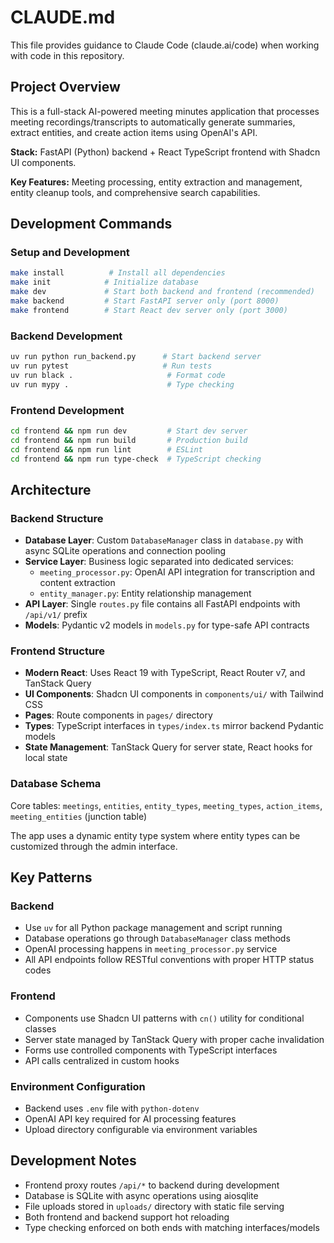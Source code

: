 # CLAUDE.md

This file provides guidance to Claude Code (claude.ai/code) when working with code in this repository.

## Project Overview

This is a full-stack AI-powered meeting minutes application that processes meeting recordings/transcripts to automatically generate summaries, extract entities, and create action items using OpenAI's API.

**Stack:** FastAPI (Python) backend + React TypeScript frontend with Shadcn UI components.

**Key Features:** Meeting processing, entity extraction and management, entity cleanup tools, and comprehensive search capabilities.

## Development Commands

### Setup and Development
```bash
make install          # Install all dependencies
make init            # Initialize database
make dev             # Start both backend and frontend (recommended)
make backend         # Start FastAPI server only (port 8000)
make frontend        # Start React dev server only (port 3000)
```

### Backend Development
```bash
uv run python run_backend.py      # Start backend server
uv run pytest                     # Run tests
uv run black .                     # Format code
uv run mypy .                      # Type checking
```

### Frontend Development
```bash
cd frontend && npm run dev         # Start dev server
cd frontend && npm run build       # Production build
cd frontend && npm run lint        # ESLint
cd frontend && npm run type-check  # TypeScript checking
```

## Architecture

### Backend Structure
- **Database Layer**: Custom `DatabaseManager` class in `database.py` with async SQLite operations and connection pooling
- **Service Layer**: Business logic separated into dedicated services:
  - `meeting_processor.py`: OpenAI API integration for transcription and content extraction
  - `entity_manager.py`: Entity relationship management
- **API Layer**: Single `routes.py` file contains all FastAPI endpoints with `/api/v1/` prefix
- **Models**: Pydantic v2 models in `models.py` for type-safe API contracts

### Frontend Structure  
- **Modern React**: Uses React 19 with TypeScript, React Router v7, and TanStack Query
- **UI Components**: Shadcn UI components in `components/ui/` with Tailwind CSS
- **Pages**: Route components in `pages/` directory
- **Types**: TypeScript interfaces in `types/index.ts` mirror backend Pydantic models
- **State Management**: TanStack Query for server state, React hooks for local state

### Database Schema
Core tables: `meetings`, `entities`, `entity_types`, `meeting_types`, `action_items`, `meeting_entities` (junction table)

The app uses a dynamic entity type system where entity types can be customized through the admin interface.

## Key Patterns

### Backend
- Use `uv` for all Python package management and script running
- Database operations go through `DatabaseManager` class methods
- OpenAI processing happens in `meeting_processor.py` service
- All API endpoints follow RESTful conventions with proper HTTP status codes

### Frontend  
- Components use Shadcn UI patterns with `cn()` utility for conditional classes
- Server state managed by TanStack Query with proper cache invalidation
- Forms use controlled components with TypeScript interfaces
- API calls centralized in custom hooks

### Environment Configuration
- Backend uses `.env` file with `python-dotenv`
- OpenAI API key required for AI processing features
- Upload directory configurable via environment variables

## Development Notes

- Frontend proxy routes `/api/*` to backend during development
- Database is SQLite with async operations using aiosqlite
- File uploads stored in `uploads/` directory with static file serving
- Both frontend and backend support hot reloading
- Type checking enforced on both ends with matching interfaces/models